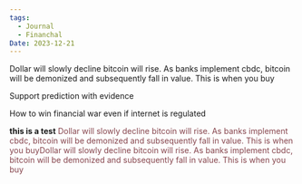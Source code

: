 ```yaml
---
tags:
  - Journal
  - Financhal
Date: 2023-12-21
---
```

	
Dollar will slowly decline bitcoin will rise. As banks implement cbdc, bitcoin will be demonized and subsequently fall in value. This is when you buy

Support prediction with evidence

How to win financial war even if internet is regulated 



**this is a test** <span style="color: #87464e;">Dollar will slowly decline bitcoin will rise. As banks implement cbdc, bitcoin will be demonized and subsequently fall in value. This is when you buyDollar will slowly decline bitcoin will rise. As banks implement cbdc, bitcoin will be demonized and subsequently fall in value. This is when you buy</span>
